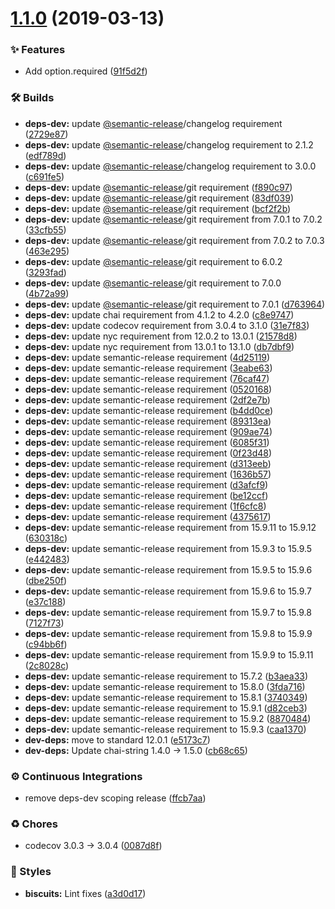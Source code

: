 # [1.1.0](https://github.com/wmfs/xml-flatten2csv/compare/v1.0.1...v1.1.0) (2019-03-13)


### ✨ Features

* Add option.required ([91f5d2f](https://github.com/wmfs/xml-flatten2csv/commit/91f5d2f))


### 🛠 Builds

* **deps-dev:** update [@semantic-release](https://github.com/semantic-release)/changelog requirement ([2729e87](https://github.com/wmfs/xml-flatten2csv/commit/2729e87))
* **deps-dev:** update [@semantic-release](https://github.com/semantic-release)/changelog requirement to 2.1.2 ([edf789d](https://github.com/wmfs/xml-flatten2csv/commit/edf789d))
* **deps-dev:** update [@semantic-release](https://github.com/semantic-release)/changelog requirement to 3.0.0 ([c691fe5](https://github.com/wmfs/xml-flatten2csv/commit/c691fe5))
* **deps-dev:** update [@semantic-release](https://github.com/semantic-release)/git requirement ([f890c97](https://github.com/wmfs/xml-flatten2csv/commit/f890c97))
* **deps-dev:** update [@semantic-release](https://github.com/semantic-release)/git requirement ([83df039](https://github.com/wmfs/xml-flatten2csv/commit/83df039))
* **deps-dev:** update [@semantic-release](https://github.com/semantic-release)/git requirement ([bcf2f2b](https://github.com/wmfs/xml-flatten2csv/commit/bcf2f2b))
* **deps-dev:** update [@semantic-release](https://github.com/semantic-release)/git requirement from 7.0.1 to 7.0.2 ([33cfb55](https://github.com/wmfs/xml-flatten2csv/commit/33cfb55))
* **deps-dev:** update [@semantic-release](https://github.com/semantic-release)/git requirement from 7.0.2 to 7.0.3 ([463e295](https://github.com/wmfs/xml-flatten2csv/commit/463e295))
* **deps-dev:** update [@semantic-release](https://github.com/semantic-release)/git requirement to 6.0.2 ([3293fad](https://github.com/wmfs/xml-flatten2csv/commit/3293fad))
* **deps-dev:** update [@semantic-release](https://github.com/semantic-release)/git requirement to 7.0.0 ([4b72a99](https://github.com/wmfs/xml-flatten2csv/commit/4b72a99))
* **deps-dev:** update [@semantic-release](https://github.com/semantic-release)/git requirement to 7.0.1 ([d763964](https://github.com/wmfs/xml-flatten2csv/commit/d763964))
* **deps-dev:** update chai requirement from 4.1.2 to 4.2.0 ([c8e9747](https://github.com/wmfs/xml-flatten2csv/commit/c8e9747))
* **deps-dev:** update codecov requirement from 3.0.4 to 3.1.0 ([31e7f83](https://github.com/wmfs/xml-flatten2csv/commit/31e7f83))
* **deps-dev:** update nyc requirement from 12.0.2 to 13.0.1 ([21578d8](https://github.com/wmfs/xml-flatten2csv/commit/21578d8))
* **deps-dev:** update nyc requirement from 13.0.1 to 13.1.0 ([db7dbf9](https://github.com/wmfs/xml-flatten2csv/commit/db7dbf9))
* **deps-dev:** update semantic-release requirement ([4d25119](https://github.com/wmfs/xml-flatten2csv/commit/4d25119))
* **deps-dev:** update semantic-release requirement ([3eabe63](https://github.com/wmfs/xml-flatten2csv/commit/3eabe63))
* **deps-dev:** update semantic-release requirement ([76caf47](https://github.com/wmfs/xml-flatten2csv/commit/76caf47))
* **deps-dev:** update semantic-release requirement ([0520168](https://github.com/wmfs/xml-flatten2csv/commit/0520168))
* **deps-dev:** update semantic-release requirement ([2df2e7b](https://github.com/wmfs/xml-flatten2csv/commit/2df2e7b))
* **deps-dev:** update semantic-release requirement ([b4dd0ce](https://github.com/wmfs/xml-flatten2csv/commit/b4dd0ce))
* **deps-dev:** update semantic-release requirement ([89313ea](https://github.com/wmfs/xml-flatten2csv/commit/89313ea))
* **deps-dev:** update semantic-release requirement ([909ae74](https://github.com/wmfs/xml-flatten2csv/commit/909ae74))
* **deps-dev:** update semantic-release requirement ([6085f31](https://github.com/wmfs/xml-flatten2csv/commit/6085f31))
* **deps-dev:** update semantic-release requirement ([0f23d48](https://github.com/wmfs/xml-flatten2csv/commit/0f23d48))
* **deps-dev:** update semantic-release requirement ([d313eeb](https://github.com/wmfs/xml-flatten2csv/commit/d313eeb))
* **deps-dev:** update semantic-release requirement ([1636b57](https://github.com/wmfs/xml-flatten2csv/commit/1636b57))
* **deps-dev:** update semantic-release requirement ([d3afcf9](https://github.com/wmfs/xml-flatten2csv/commit/d3afcf9))
* **deps-dev:** update semantic-release requirement ([be12ccf](https://github.com/wmfs/xml-flatten2csv/commit/be12ccf))
* **deps-dev:** update semantic-release requirement ([1f6cfc8](https://github.com/wmfs/xml-flatten2csv/commit/1f6cfc8))
* **deps-dev:** update semantic-release requirement ([4375617](https://github.com/wmfs/xml-flatten2csv/commit/4375617))
* **deps-dev:** update semantic-release requirement from 15.9.11 to 15.9.12 ([630318c](https://github.com/wmfs/xml-flatten2csv/commit/630318c))
* **deps-dev:** update semantic-release requirement from 15.9.3 to 15.9.5 ([e442483](https://github.com/wmfs/xml-flatten2csv/commit/e442483))
* **deps-dev:** update semantic-release requirement from 15.9.5 to 15.9.6 ([dbe250f](https://github.com/wmfs/xml-flatten2csv/commit/dbe250f))
* **deps-dev:** update semantic-release requirement from 15.9.6 to 15.9.7 ([e37c188](https://github.com/wmfs/xml-flatten2csv/commit/e37c188))
* **deps-dev:** update semantic-release requirement from 15.9.7 to 15.9.8 ([7127f73](https://github.com/wmfs/xml-flatten2csv/commit/7127f73))
* **deps-dev:** update semantic-release requirement from 15.9.8 to 15.9.9 ([c94bb6f](https://github.com/wmfs/xml-flatten2csv/commit/c94bb6f))
* **deps-dev:** update semantic-release requirement from 15.9.9 to 15.9.11 ([2c8028c](https://github.com/wmfs/xml-flatten2csv/commit/2c8028c))
* **deps-dev:** update semantic-release requirement to 15.7.2 ([b3aea33](https://github.com/wmfs/xml-flatten2csv/commit/b3aea33))
* **deps-dev:** update semantic-release requirement to 15.8.0 ([3fda716](https://github.com/wmfs/xml-flatten2csv/commit/3fda716))
* **deps-dev:** update semantic-release requirement to 15.8.1 ([3740349](https://github.com/wmfs/xml-flatten2csv/commit/3740349))
* **deps-dev:** update semantic-release requirement to 15.9.1 ([d82ceb3](https://github.com/wmfs/xml-flatten2csv/commit/d82ceb3))
* **deps-dev:** update semantic-release requirement to 15.9.2 ([8870484](https://github.com/wmfs/xml-flatten2csv/commit/8870484))
* **deps-dev:** update semantic-release requirement to 15.9.3 ([caa1370](https://github.com/wmfs/xml-flatten2csv/commit/caa1370))
* **dev-deps:** move to standard 12.0.1 ([e5173c7](https://github.com/wmfs/xml-flatten2csv/commit/e5173c7))
* **dev-deps:** Update chai-string 1.4.0 -> 1.5.0 ([cb68c65](https://github.com/wmfs/xml-flatten2csv/commit/cb68c65))


### ⚙️ Continuous Integrations

* remove deps-dev scoping release ([ffcb7aa](https://github.com/wmfs/xml-flatten2csv/commit/ffcb7aa))


### ♻️ Chores

* codecov 3.0.3 -> 3.0.4 ([0087d8f](https://github.com/wmfs/xml-flatten2csv/commit/0087d8f))


### 💎 Styles

* **biscuits:** Lint fixes ([a3d0d17](https://github.com/wmfs/xml-flatten2csv/commit/a3d0d17))
